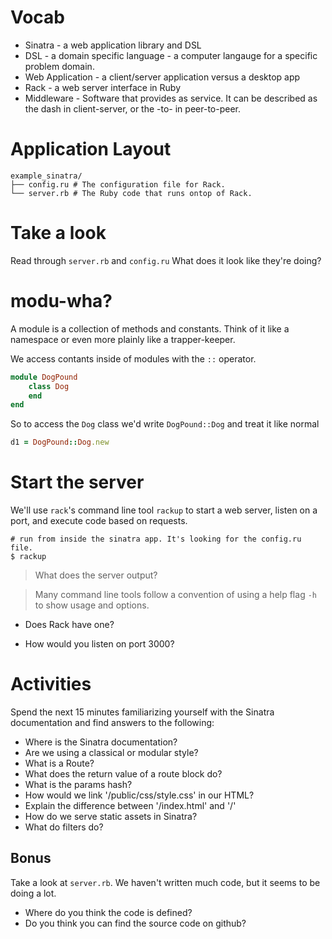 # Vocab

- Sinatra - a web application library and DSL
- DSL - a domain specific language - a computer langauge for a specific problem domain.
- Web Application - a client/server application versus a desktop app
- Rack - a web server interface in Ruby
- Middleware - Software that provides as service. It can be described as the dash in client-server, or the -to- in peer-to-peer.

# Application Layout

```
example_sinatra/
├── config.ru # The configuration file for Rack.
└── server.rb # The Ruby code that runs ontop of Rack.
```

# Take a look

Read through `server.rb` and `config.ru` What does it look like they're doing?

# modu-wha?

A module is a collection of methods and constants. Think of it like a namespace 
or even more plainly like a trapper-keeper.

We access contants inside of modules with the `::` operator. 

```rb
module DogPound
    class Dog
    end
end
```

So to access the `Dog` class we'd write `DogPound::Dog` and treat it like
normal 

```rb
d1 = DogPound::Dog.new
```

# Start the server

We'll use `rack`'s command line tool `rackup` to start a web server, listen on a port, and execute code based on requests.

```
# run from inside the sinatra app. It's looking for the config.ru file.
$ rackup
```

> What does the server output?

> Many command line tools follow a convention of using a help flag `-h` to show usage and options.

- Does Rack have one? 

- How would you listen on port 3000?


# Activities

Spend the next 15 minutes familiarizing yourself with the Sinatra documentation and find answers to the following:

- Where is the Sinatra documentation?
- Are we using a classical or modular style?
- What is a Route?
- What does the return value of a route block do?
- What is the params hash?
- How would we link '/public/css/style.css' in our HTML?
- Explain the difference between '/index.html' and '/'
- How do we serve static assets in Sinatra?
- What do filters do?

## Bonus

Take a look at `server.rb`.  We haven't written much code, but it seems to be 
doing a lot. 

- Where do you think the code is defined? 
- Do you think you can find the source code on github?
